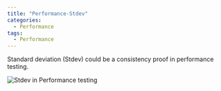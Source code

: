 ```yaml
---
title: "Performance-Stdev"
categories:
  - Performance
tags:
  - Performance
---
```


Standard deviation (Stdev) could be a consistency proof in performance testing.

![Stdev in Performance testing]({{site.url}}/assets/posts/2021-05-25-performance-stdev/stdev.jpg)
